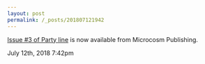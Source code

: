 ```yaml
---
layout: post
permalink: /_posts/201807121942
---
```


<a href="https://microcosmpublishing.com/catalog/zines/9975">Issue #3 of Party line</a> is now available from Microcosm Publishing.



<div id="footer">
<span id="timestamp"> July 12th, 2018 7:42pm </span>
</div>
